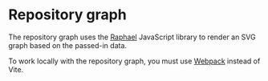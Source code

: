 # Repository graph

The repository graph uses the [Raphael](https://dmitrybaranovskiy.github.io/raphael/) JavaScript library to render an SVG graph based on the passed-in data.

To work locally with the repository graph, you must use [Webpack](../troubleshooting/webpack.md) instead of Vite.
